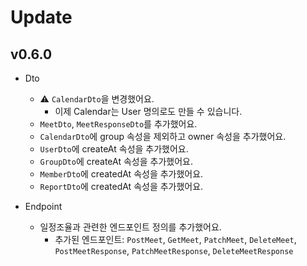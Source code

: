 # Update

## v0.6.0

-   Dto

    -   ⚠️ `CalendarDto`을 변경했어요.
        -   이제 Calendar는 User 명의로도 만들 수 있습니다.
    -   `MeetDto`, `MeetResponseDto`를 추가했어요.
    -   `CalendarDto`에 group 속성을 제외하고 owner 속성을 추가했어요.
    -   `UserDto`에 createAt 속성을 추가했어요.
    -   `GroupDto`에 createAt 속성을 추가했어요.
    -   `MemberDto`에 createdAt 속성을 추가했어요.
    -   `ReportDto`에 createdAt 속성을 추가했어요.

-   Endpoint
    -   일정조율과 관련한 엔드포인트 정의를 추가했어요.
        -   추가된 엔드포인트: `PostMeet`, `GetMeet`, `PatchMeet`, `DeleteMeet`, `PostMeetResponse`, `PatchMeetResponse`, `DeleteMeetResponse`
